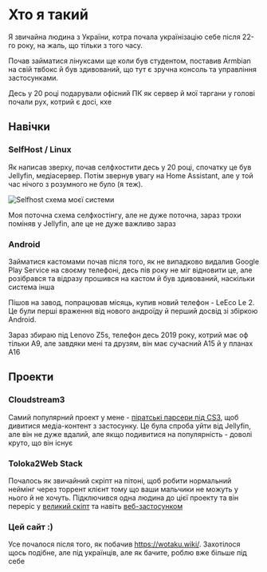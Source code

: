 <Banner
  text="Про мене"
  image="/pages/me.jpg"
  blur="5px"
/>

# Хто я такий

Я звичайна людина з України, котра почала українізацію себе після 22-го року, на жаль, що тільки з того часу.

Почав займатися лінуксами ще коли був студентом, поставив Armbian на свій твбокс й був здивований, що тут є зручна консоль та управління застосунками.

Десь у 20 році подарували офісний ПК як сервер й мої таргани у голові почали рух, котрий є досі, кхе

## Навічки

### SelfHost / Linux

Як написав зверху, почав селфхостити десь у 20 році, спочатку це був Jellyfin, медіасервер. Потім звернув увагу на Home Assistant, але у той час нічого з розумного не було (я теж).

![Selfhost схема моєї системи](https://shkey.cakestwix.com/files/20013462-65b5-44dc-882e-8da3e5687814.webp)

Моя поточна схема селфхостінгу, але не дуже поточна, зараз трохи поміняв у Jellyfin, але це не дуже важливо зараз

### Android

Займатися кастомами почав після того, як не випадково видалив Google Play Service на своєму телефоні, десь пів року не міг відновити це, але розібрався та відразу прошився на кастом й був здивований, наскільки система інша

Пішов на завод, попрацював місяць, купив новий телефон - LeEco Le 2. Це були перші враження від нового андроїду й перший досвід зі збіркою Android.

Зараз збираю під Lenovo Z5s, телефон десь 2019 року, котрий має оф тільки А9, але завдяки мені та друзям, він має сучасний А15 й у планах А16

## Проекти

### Cloudstream3

Самий популярний проект у мене - [піратські парсери під CS3](https://github.com/CakesTwix/cloudstream-extensions-uk), щоб дивитися медіа-контент з застосунку. Це була спроба уйти від Jellyfin, але він не дуже вдалий, але якщо подивитися на популярність - доволі круто, що він існує

### Toloka2Web Stack

Почалось як звичайний скріпт на пітоні, щоб робити нормальний неймінг через торрент клієнт тому що ваши мальчики не можуть у нього й не хочуть. Підключився одна людина до цієї проекту та він переріс у [великий скіпт](https://github.com/CakesTwix/Toloka2MediaServer) та навіть [веб-застосунком](https://codeberg.org/CakesTwix/Toloka2WebV2)

### Цей сайт :)

Усе почалося після того, як побачив https://wotaku.wiki/. Захотілося щось подібне, але під українців, але як бачите, роблю вже більше під себе
